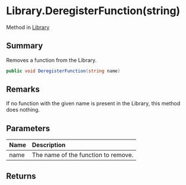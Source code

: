 # Library.DeregisterFunction(string)

Method in [Library](/api/csharp/yarn.library.md)

## Summary


Removes a function from the Library.


```csharp
public void DeregisterFunction(string name)
```

## Remarks


If no function with the given name is present in the Library,
this method does nothing.


## Parameters

|Name|Description|
|:---|:---|
|name|The name of the function to remove.|

## Returns




